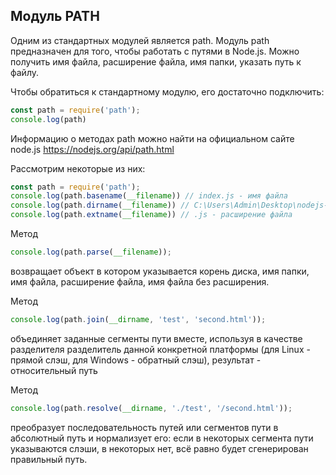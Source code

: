## Модуль PATH

Одним из стандартных модулей является path. Модуль path предназначен для того, чтобы работать с путями в Node.js. Можно получить имя файла, расширение файла, имя папки, указать путь к файлу.

Чтобы обратиться к стандартному модулю, его достаточно подключить:
```js
const path = require('path');
console.log(path)
```
Информацию о методах path можно найти на официальном сайте node.js https://nodejs.org/api/path.html

Рассмотрим некоторые из них:
```js
const path = require('path');
console.log(path.basename(__filename)) // index.js - имя файла
console.log(path.dirname(__filename)) // C:\Users\Admin\Desktop\nodejs-basic - название папки
console.log(path.extname(__filename)) // .js - расширение файла
```

Метод  
```js
console.log(path.parse(__filename));
```  
возвращает объект в котором указывается корень диска, имя папки, имя файла, расширение файла, имя файла без расширения.

Метод  
```js
console.log(path.join(__dirname, 'test', 'second.html'));
```  
объединяет заданные сегменты пути вместе, используя в качестве разделителя разделитель данной конкретной платформы (для Linux - прямой слэш, для Windows - обратный слэш), результат - относительный путь  

Метод  
```js
console.log(path.resolve(__dirname, './test', '/second.html'));
```  
преобразует последовательность путей или сегментов пути в абсолютный путь и нормализует его: если в некоторых сегмента пути указываются слэши, в некоторых нет, всё равно будет сгенерирован правильный путь.